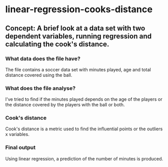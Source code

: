 # linear-regression-cooks-distance

## Concept: A brief look at a data set with two dependent variables, running regression and calculating the cook's distance.

### What data does the file have? 

The file contains a soccer data set with minutes played, age and total distance covered using the ball. 

### What does the file analyse?

I've tried to find if the minutes played depends on the age of the players or the distance covered by the players with the ball or both.

### Cook's distance

Cook's distance is a metric used to find the influential points or the outliers x variables. 

### Final output

Using linear regression, a prediction of the number of minutes is produced.
